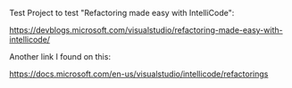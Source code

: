 Test Project to test "Refactoring made easy with IntelliCode":

https://devblogs.microsoft.com/visualstudio/refactoring-made-easy-with-intellicode/

Another link I found on this:

https://docs.microsoft.com/en-us/visualstudio/intellicode/refactorings